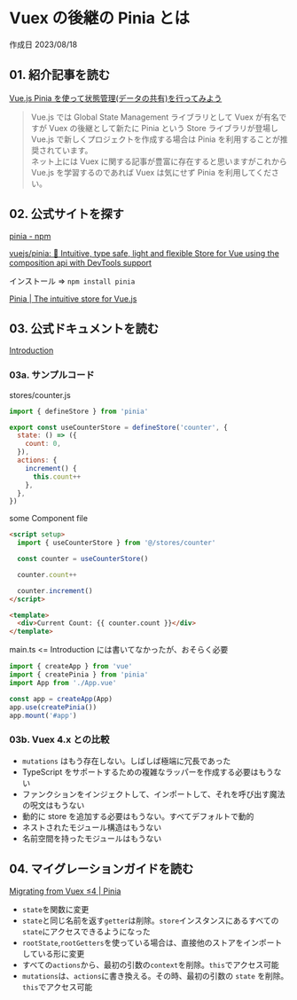 # Vuex の後継の Pinia とは

作成日 2023/08/18

## 01. 紹介記事を読む

[Vue.js Pinia を使って状態管理(データの共有)を行ってみよう](https://reffect.co.jp/vue/vue-pinia/)

> Vue.js では Global State Management ライブラリとして Vuex が有名ですが Vuex の後継として新たに Pinia という Store ライブラリが登場し Vue.js で新しくプロジェクトを作成する場合は Pinia を利用することが推奨されています。\
> ネット上には Vuex に関する記事が豊富に存在すると思いますがこれから Vue.js を学習するのであれば Vuex は気にせず Pinia を利用してください。

## 02. 公式サイトを探す

[pinia - npm](https://www.npmjs.com/package/pinia)

[vuejs/pinia: 🍍 Intuitive, type safe, light and flexible Store for Vue using the composition api with DevTools support](https://github.com/vuejs/pinia)

インストール => `npm install pinia`

[Pinia | The intuitive store for Vue.js](https://pinia.vuejs.org/)

## 03. 公式ドキュメントを読む

[Introduction](https://pinia.vuejs.org/introduction.html)

### 03a. サンプルコード

stores/counter.js

```javascript
import { defineStore } from 'pinia'

export const useCounterStore = defineStore('counter', {
  state: () => ({
    count: 0,
  }),
  actions: {
    increment() {
      this.count++
    },
  },
})
```

some Component file

```html
<script setup>
  import { useCounterStore } from '@/stores/counter'

  const counter = useCounterStore()

  counter.count++

  counter.increment()
</script>

<template>
  <div>Current Count: {{ counter.count }}</div>
</template>
```

main.ts <= Introduction には書いてなかったが、おそらく必要

```javascript
import { createApp } from 'vue'
import { createPinia } from 'pinia'
import App from './App.vue'

const app = createApp(App)
app.use(createPinia())
app.mount('#app')
```

### 03b. Vuex 4.x との比較

- `mutations` はもう存在しない。しばしば極端に冗長であった
- TypeScript をサポートするための複雑なラッパーを作成する必要はもうない
- ファンクションをインジェクトして、インポートして、それを呼び出す魔法の呪文はもうない
- 動的に store を追加する必要はもうない。すべてデフォルトで動的
- ネストされたモジュール構造はもうない
- 名前空間を持ったモジュールはもうない

## 04. マイグレーションガイドを読む

[Migrating from Vuex ≤4 | Pinia](https://pinia.vuejs.org/cookbook/migration-vuex.html)

- `state`を関数に変更
- `state`と同じ名前を返す`getter`は削除。`store`インスタンスにあるすべての`state`にアクセスできるようになった
- `rootState`,`rootGetters`を使っている場合は、直接他のストアをインポートしている形に変更
- すべての`actions`から、最初の引数の`context`を削除。`this`でアクセス可能
- `mutations`は、`actions`に書き換える。その時、最初の引数の `state` を削除。`this`でアクセス可能
